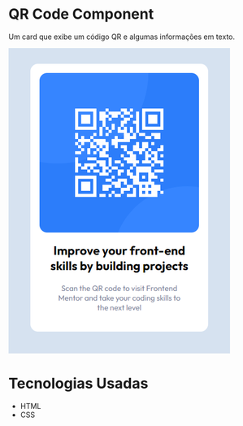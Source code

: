 # QR Code Component

Um card que exibe um código QR e algumas informações em texto.

<img src="./qr-code-component-image.png" />

# Tecnologias Usadas

<ul>
<li>HTML</li>
<li>CSS</li>
